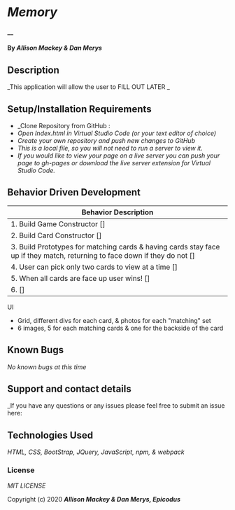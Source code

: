 # _Memory_

#### __

#### By _**Allison Mackey & Dan Merys**_

## Description

_This application will allow the user to FILL OUT LATER _ 

## Setup/Installation Requirements

* _Clone Repository from GitHub : 
* _Open Index.html in Virtual Studio Code (or your text editor of choice)_
* _Create your own repository and push new changes to GitHub_
* _This is a local file, so you will not need to run a server to view it._
* _If you would like to view your page on a live server you can push your page to gh-pages or download the live server extension for Virtual Studio Code._

## Behavior Driven Development 

|   Behavior Description        |  
|-------------------------------|
| 1. Build Game Constructor []|
| 2. Build Card Constructor []|
| 3. Build Prototypes for matching cards & having cards stay face up if they match, returning to face down if they do not [] |
| 4. User can pick only two cards to view at a time []|
| 5. When all cards are face up user wins! []|
| 6.  []|

UI 
- Grid, different divs for each card, & photos for each "matching" set
- 6 images, 5 for each matching cards & one for the backside of the card

## Known Bugs

_No known bugs at this time_

## Support and contact details

_If you have any questions or any issues please feel free to submit an issue here: 

## Technologies Used

_HTML, CSS, BootStrap, JQuery, JavaScript, npm, & webpack_

### License
*MIT LICENSE*

Copyright (c) 2020 **_Allison Mackey & Dan Merys, Epicodus_**
